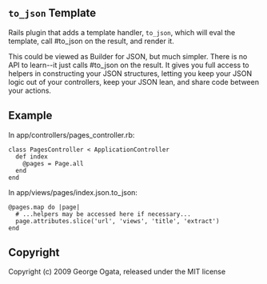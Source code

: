 ## `to_json` Template

Rails plugin that adds a template handler, `to_json`, which will eval
the template, call #to_json on the result, and render it.

This could be viewed as Builder for JSON, but much simpler.  There is
no API to learn--it just calls #to_json on the result.  It gives you
full access to helpers in constructing your JSON structures, letting
you keep your JSON logic out of your controllers, keep your JSON lean,
and share code between your actions.

## Example

In app/controllers/pages_controller.rb:

    class PagesController < ApplicationController
      def index
        @pages = Page.all
      end
    end

In app/views/pages/index.json.to_json:

    @pages.map do |page|
      # ...helpers may be accessed here if necessary...
      page.attributes.slice('url', 'views', 'title', 'extract')
    end

## Copyright

Copyright (c) 2009 George Ogata, released under the MIT license
